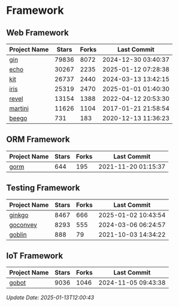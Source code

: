 # Framework

## Web Framework
| Project Name | Stars | Forks | Last Commit |
| ------------ | ----- | ----- | ----------- |
| [gin](https://github.com/gin-gonic/gin) | 79836 | 8072 | 2024-12-30 03:40:37 |
| [echo](https://github.com/labstack/echo) | 30267 | 2235 | 2025-01-12 07:28:38 |
| [kit](https://github.com/go-kit/kit) | 26737 | 2440 | 2024-03-13 13:42:15 |
| [iris](https://github.com/kataras/iris) | 25319 | 2470 | 2025-01-01 01:40:30 |
| [revel](https://github.com/revel/revel) | 13154 | 1388 | 2022-04-12 20:53:30 |
| [martini](https://github.com/go-martini/martini) | 11626 | 1104 | 2017-01-21 21:58:54 |
| [beego](https://github.com/astaxie/beego) | 731 | 183 | 2020-12-13 11:36:23 |

## ORM Framework
| Project Name | Stars | Forks | Last Commit |
| ------------ | ----- | ----- | ----------- |
| [gorm](https://github.com/jinzhu/gorm) | 644 | 195 | 2021-11-20 01:15:37 |

## Testing Framework
| Project Name | Stars | Forks | Last Commit |
| ------------ | ----- | ----- | ----------- |
| [ginkgo](https://github.com/onsi/ginkgo) | 8467 | 666 | 2025-01-02 10:43:54 |
| [goconvey](https://github.com/smartystreets/goconvey) | 8293 | 555 | 2024-03-06 06:24:57 |
| [goblin](https://github.com/franela/goblin) | 888 | 79 | 2021-10-03 14:34:22 |

## IoT Framework
| Project Name | Stars | Forks | Last Commit |
| ------------ | ----- | ----- | ----------- |
| [gobot](https://github.com/hybridgroup/gobot) | 9036 | 1046 | 2024-11-05 09:43:38 |

*Update Date: 2025-01-13T12:00:43*